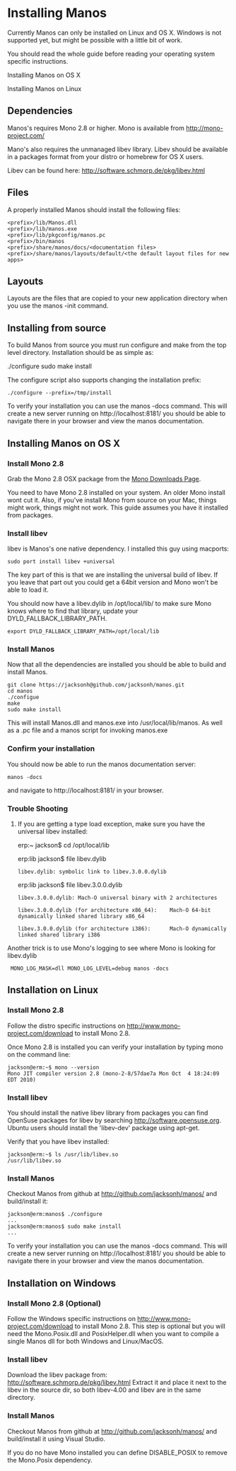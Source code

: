 Installing Manos
================

Currently Manos can only be installed on Linux and OS X. Windows is not supported yet, but might be possible with a little bit of work.

You should read the whole guide before reading your operating system specific instructions.

Installing Manos on OS X

Installing Manos on Linux


Dependencies
------------

Manos's requires Mono 2.8 or higher. Mono is available from <http://mono-project.com/>

Mano's also requires the unmanaged libev library. Libev should be available in a packages format from your distro or homebrew for OS X users.

Libev can be found here: <http://software.schmorp.de/pkg/libev.html>

Files
-----

A properly installed Manos should install the following files:

    <prefix>/lib/Manos.dll
    <prefix>/lib/manos.exe
    <prefix>/lib/pkgconfig/manos.pc
    <prefix>/bin/manos
    <prefix>/share/manos/docs/<documentation files>
    <prefix>/share/manos/layouts/default/<the default layout files for new apps>


Layouts
-------

Layouts are the files that are copied to your new application directory when you use the manos -init command.


Installing from source
----------------------

To build Manos from source you must run configure and make from the top level directory. Installation should be as simple as:

   ./configure
   sudo make install

The configure script also supports changing the installation prefix:

    ./configure --prefix=/tmp/install

To verify your installation you can use the manos -docs command.  This will create a new server running on http://localhost:8181/ you should be able to navigate there in your browser and view the manos documentation.



Installing Manos on OS X
------------------------

### Install Mono 2.8

Grab the Mono 2.8 OSX package from the [Mono Downloads Page](http://mono-project.com/Downloads).

You need to have Mono 2.8 installed on your system. An older Mono install wont cut it. Also, if you've install Mono from source on your Mac, things might work, things might not work.  This guide assumes you have it installed from packages.


### Install libev

libev is Manos's one native dependency.  I installed this guy using macports:

    sudo port install libev +universal

The key part of this is that we are installing the universal build of libev. If you leave that part out you could get a 64bit version and Mono won't be able to load it.

You should now have a libev.dylib in /opt/local/lib/ to make sure Mono knows where to find that library, update your DYLD_FALLBACK_LIBRARY_PATH.

    export DYLD_FALLBACK_LIBRARY_PATH=/opt/local/lib


### Install Manos

Now that all the dependencies are installed you should be able to build and install Manos.

    git clone https://jacksonh@github.com/jacksonh/manos.git
    cd manos
    ./configue
    make
    sudo make install

This will install Manos.dll and manos.exe into /usr/local/lib/manos. As well as a .pc file and a manos script for invoking manos.exe

### Confirm your installation

You should now be able to run the manos documentation server:

    manos -docs

and navigate to http://localhost:8181/ in your browser.  


### Trouble Shooting


1.  If you are getting a type load exception, make sure you have the universal libev installed:

    erp:~ jackson$ cd /opt/local/lib
    
    erp:lib jackson$ file libev.dylib 

        libev.dylib: symbolic link to libev.3.0.0.dylib



    erp:lib jackson$ file libev.3.0.0.dylib 
        
        libev.3.0.0.dylib: Mach-O universal binary with 2 architectures

        libev.3.0.0.dylib (for architecture x86_64):    Mach-O 64-bit dynamically linked shared library x86_64
        
        libev.3.0.0.dylib (for architecture i386):      Mach-O dynamically linked shared library i386


Another trick is to use Mono's logging to see where Mono is looking for libev.dylib

     MONO_LOG_MASK=dll MONO_LOG_LEVEL=debug manos -docs




Installation on Linux
---------------------

### Install Mono 2.8

Follow the distro specific instructions on <http://www.mono-project.com/download> to install Mono 2.8.

Once Mono 2.8 is installed you can verify your installation by typing mono on the command line:

    jackson@erm:~$ mono --version
    Mono JIT compiler version 2.8 (mono-2-8/57dae7a Mon Oct  4 18:24:09 EDT 2010)

### Install libev

You should install the native libev library from packages you can find OpenSuse packages for libev by
searching <http://software.opensuse.org>. Ubuntu users should install the 'libev-dev' package using
apt-get.

Verify that you have libev installed:

    jackson@erm:~$ ls /usr/lib/libev.so
    /usr/lib/libev.so

### Install Manos

Checkout Manos from github at <http://github.com/jacksonh/manos/> and build/install it:

    jackson@erm:manos$ ./configure
    ...
    jackson@erm:manos$ sudo make install
    ...

To verify your installation you can use the manos -docs command.  This will create a new server running on
http://localhost:8181/ you should be able to navigate there in your browser and view the manos documentation.

Installation on Windows
---------------------

### Install Mono 2.8 (Optional)

Follow the Windows specific instructions on <http://www.mono-project.com/download> to install Mono 2.8.
This step is optional but you will need the Mono.Posix.dll and PosixHelper.dll when you want to compile
a single Manos dll for both Windows and Linux/MacOS.

### Install libev

Download the libev package from: http://software.schmorp.de/pkg/libev.html
Extract it and place it next to the libev in the source dir, so both libev-4.00 and libev are in the same directory.

### Install Manos

Checkout Manos from github at <http://github.com/jacksonh/manos/> and build/install it using Visual Studio.

If you do no have Mono installed you can define DISABLE_POSIX to remove the Mono.Posix dependency.